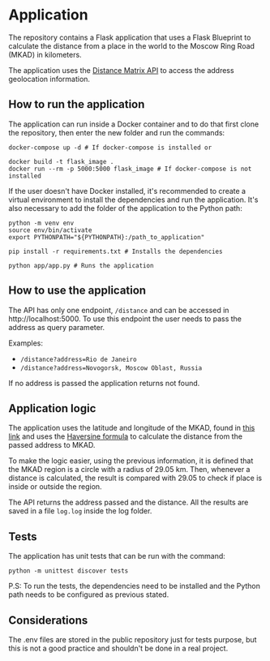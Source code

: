 # Application

The repository contains a Flask application that uses a Flask Blueprint to calculate the distance from a place in the world to the Moscow Ring Road (MKAD) in kilometers.

The application uses the [Distance Matrix API](https://distancematrix.ai) to access the address geolocation information.

## How to run the application

The application can run inside a Docker container and to do that first clone the repository, then enter the new folder and run the commands:

``` shell
docker-compose up -d # If docker-compose is installed or

docker build -t flask_image .
docker run --rm -p 5000:5000 flask_image # If docker-compose is not installed
```

If the user doesn't have Docker installed, it's recommended to create a virtual environment to install the dependencies and run the application. It's also necessary to add the folder of the application to the Python path:

```shell
python -m venv env
source env/bin/activate
export PYTHONPATH="${PYTHONPATH}:/path_to_application"

pip install -r requirements.txt # Installs the dependencies

python app/app.py # Runs the application
```

## How to use the application

The API has only one endpoint, `/distance` and can be accessed in http://localhost:5000. To use this endpoint the user needs to pass the address as query parameter.

Examples:

- `/distance?address=Rio de Janeiro`
- `/distance?address=Novogorsk, Moscow Oblast, Russia`

If no address is passed the application returns not found.

## Application logic

The application uses the latitude and longitude of the MKAD, found in [this link](https://en.wikipedia.org/wiki/Module:Location_map/data/Russia_Moscow_Ring_Road/doc) and uses the [Haversine formula](https://en.wikipedia.org/wiki/Haversine_formula) to calculate the distance from the passed address to MKAD.

To make the logic easier, using the previous information, it is defined that the MKAD region is a circle with a radius of 29.05 km. Then, whenever a distance is calculated, the result is compared with 29.05 to check if place is inside or outside the region.

The API returns the address passed and the distance. All the results are saved in a file `log.log` inside the log folder.

## Tests

The application has unit tests that can be run with the command:

```shell
python -m unittest discover tests
```

P.S: To run the tests, the dependencies need to be installed and the Python path needs to be configured as previous stated.

## Considerations

The .env files are stored in the public repository just for tests purpose, but this is not a good practice and shouldn't be done in a real project.
